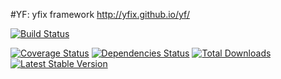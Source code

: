 #YF: yfix framework
http://yfix.github.io/yf/

[![Build Status](https://drone.io/github.com/yfix/yf/status.png)](https://drone.io/github.com/yfix/yf/latest)
<!---
[![Build Status](https://travis-ci.org/yfix/yf.png?branch=master)](https://travis-ci.org/yfix/yf)
-->
[![Coverage Status](https://coveralls.io/repos/yfix/yf/badge.png?branch=master)](https://coveralls.io/r/yfix/yf?branch=master)
[![Dependencies Status](https://d2xishtp1ojlk0.cloudfront.net/d/8499593)](http://depending.in/yfix/yf)
[![Total Downloads](https://poser.pugx.org/yfix/yf/downloads.png)](https://packagist.org/packages/yfix/yf)
[![Latest Stable Version](https://poser.pugx.org/yfix/yf/v/stable.png)](https://packagist.org/packages/yfix/yf)
